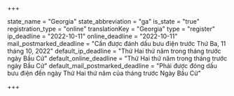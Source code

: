 +++

state_name = "Georgia"
state_abbreviation = "ga"
is_state = "true"
registration_type = "online"
translationKey = "Georgia"
type = "register"
ip_deadline = "2022-10-11"
online_deadline = "2022-10-11"
mail_postmarked_deadline = "Cần được đánh dấu bưu điện trước Thứ Ba, 11 tháng 10, 2022"
default_ip_deadline = "Thứ Hai thứ năm trong tháng trước ngày Bầu Cử"
default_online_deadline = "Thứ Hai thứ năm trong tháng trước ngày Bầu Cử"
default_mail_postmarked_deadline = "Phải được đóng dấu bưu điện đến ngày Thứ Hai thứ năm của tháng trước Ngày Bầu Cử"

+++